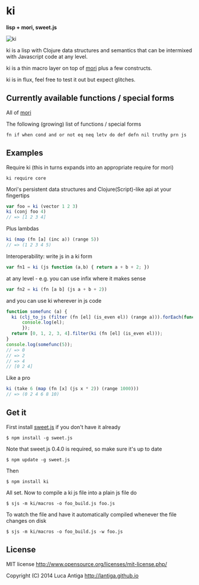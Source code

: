 
# ki

**lisp + mori, sweet.js**

![ki](http://japanese.berkeley.edu/Pictures/L03/Kanji-ki.jpg)

ki is a lisp with Clojure data structures and semantics that can be intermixed with Javascript code at any level.

ki is a thin macro layer on top of [mori](https://github.com/swannodette/mori) plus a few constructs.

ki is in flux, feel free to test it out but expect glitches.


## Currently available functions / special forms

All of [mori](https://github.com/swannodette/mori) 

The following (growing) list of functions / special forms
```
fn if when cond and or not eq neq letv do def defn nil truthy prn js
```

## Examples

Require ki (this in turns expands into an appropriate require for mori)
```
ki require core
```

Mori's persistent data structures and Clojure(Script)-like api at your fingertips
```js
var foo = ki (vector 1 2 3)
ki (conj foo 4)
// => [1 2 3 4]
```

Plus lambdas
```js
ki (map (fn [a] (inc a)) (range 5))
// => (1 2 3 4 5)
```

Interoperability: write js in a ki form
```js
var fn1 = ki (js function (a,b) { return a + b + 2; })
```
at any level - e.g. you can use infix where it makes sense
```js
var fn2 = ki (fn [a b] (js a + b + 2))
```

and you can use ki wherever in js code
```js
function somefunc (a) {
  ki (clj_to_js (filter (fn [el] (is_even el)) (range a))).forEach(function(el) {
      console.log(el);
      });
  return [0, 1, 2, 3, 4].filter(ki (fn [el] (is_even el)));
}
console.log(somefunc(5));
// => 0 
// => 2 
// => 4 
// [0 2 4]
```

Like a pro
```js
ki (take 6 (map (fn [x] (js x * 2)) (range 1000)))
// => (0 2 4 6 8 10)
```


## Get it

First install [sweet.js](http://sweetjs.org) if you don't have it already

    $ npm install -g sweet.js

Note that sweet.js 0.4.0 is required, so make sure it's up to date

    $ npm update -g sweet.js

Then

    $ npm install ki

All set. Now to compile a ki js file into a plain js file do

    $ sjs -m ki/macros -o foo_build.js foo.js

To watch the file and have it automatically compiled whenever the file changes on disk

    $ sjs -m ki/macros -o foo_build.js -w foo.js


## License

MIT license http://www.opensource.org/licenses/mit-license.php/

Copyright (C) 2014 Luca Antiga http://lantiga.github.io


